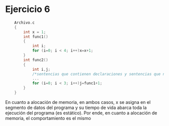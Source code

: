 # Ejercicio 6
```C
    Archivo.c
    {
        int x = 1;
        int func1()
        {
            int i;
            for (i=0; i < 4; i++)x=x+1;
        }
        int func2()
        {
            int i,j;
            /*sentencias que contienen declaraciones y sentencias que no contienen declaraciones*/
            ...
            for (i=0; i < 3; i++)j=func1+1;
        }
    }
```
En cuanto a alocación de memoria, en ambos casos, x se asigna en el segmento de datos del programa y su tiempo de vida abarca toda la ejecución del programa (es estático). Por ende, en cuanto a alocación de memoria, el comportamiento es el mismo  